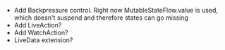 * Add Backpressure control. Right now MutableStateFlow.value is used, which doesn't suspend and therefore states can go missing
* Add LiveAction?
* Add WatchAction?
* LiveData extension?
